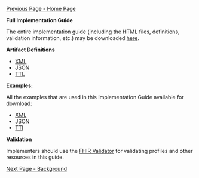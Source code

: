 [Previous Page - Home Page](index.html)

**Full Implementation Guide**

The entire implementation guide (including the HTML files, definitions, validation information, etc.) may be downloaded [here](full-ig.zip).

**Artifact Definitions**

* [XML](definitions.xml.zip)
* [JSON](definitions.json.zip)
* [TTL](definitions.ttl.zip)

**Examples:** 

All the examples that are used in this Implementation Guide available for download:

* [XML](examples.xml.zip)
* [JSON](examples.json.zip)
* [TTl](examples.ttl.zip)

**Validation**

Implementers should use the [FHIR Validator](https://confluence.hl7.org/display/FHIR/Using+the+FHIR+Validator) for validating profiles and other resources in this guide. 

[Next Page - Background](background.html)